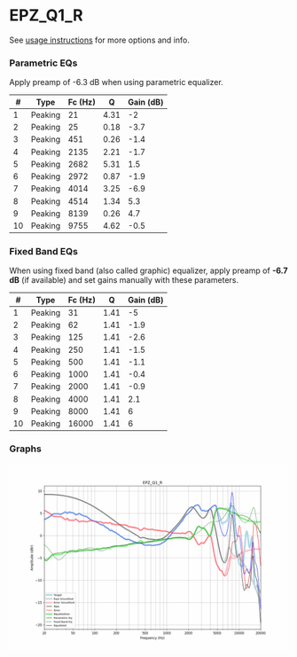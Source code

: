 # EPZ_Q1_R
See [usage instructions](https://github.com/jaakkopasanen/AutoEq#usage) for more options and info.

### Parametric EQs
Apply preamp of -6.3 dB when using parametric equalizer.

|   # | Type    |   Fc (Hz) |    Q |   Gain (dB) |
|-----|---------|-----------|------|-------------|
|   1 | Peaking |        21 | 4.31 |        -2   |
|   2 | Peaking |        25 | 0.18 |        -3.7 |
|   3 | Peaking |       451 | 0.26 |        -1.4 |
|   4 | Peaking |      2135 | 2.21 |        -1.7 |
|   5 | Peaking |      2682 | 5.31 |         1.5 |
|   6 | Peaking |      2972 | 0.87 |        -1.9 |
|   7 | Peaking |      4014 | 3.25 |        -6.9 |
|   8 | Peaking |      4514 | 1.34 |         5.3 |
|   9 | Peaking |      8139 | 0.26 |         4.7 |
|  10 | Peaking |      9755 | 4.62 |        -0.5 |

### Fixed Band EQs
When using fixed band (also called graphic) equalizer, apply preamp of **-6.7 dB** (if available) and set gains manually with these parameters.

|   # | Type    |   Fc (Hz) |    Q |   Gain (dB) |
|-----|---------|-----------|------|-------------|
|   1 | Peaking |        31 | 1.41 |        -5   |
|   2 | Peaking |        62 | 1.41 |        -1.9 |
|   3 | Peaking |       125 | 1.41 |        -2.6 |
|   4 | Peaking |       250 | 1.41 |        -1.5 |
|   5 | Peaking |       500 | 1.41 |        -1.1 |
|   6 | Peaking |      1000 | 1.41 |        -0.4 |
|   7 | Peaking |      2000 | 1.41 |        -0.9 |
|   8 | Peaking |      4000 | 1.41 |         2.1 |
|   9 | Peaking |      8000 | 1.41 |         6   |
|  10 | Peaking |     16000 | 1.41 |         6   |

### Graphs
![](./EPZ_Q1_R.png)
